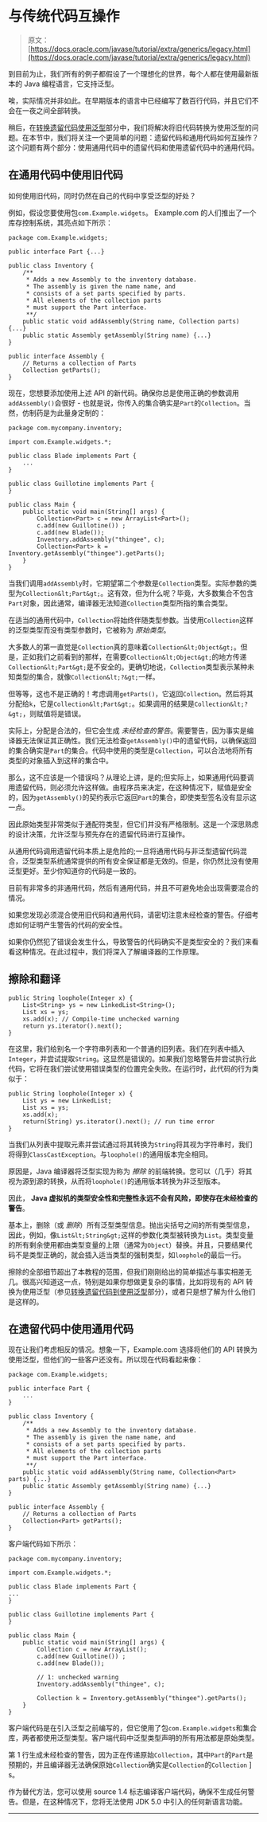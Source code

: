 # 与传统代码互操作

> 原文： [https://docs.oracle.com/javase/tutorial/extra/generics/legacy.html](https://docs.oracle.com/javase/tutorial/extra/generics/legacy.html)

到目前为止，我们所有的例子都假设了一个理想化的世界，每个人都在使用最新版本的 Java 编程语言，它支持泛型。

唉，实际情况并非如此。在早期版本的语言中已经编写了数百行代码，并且它们不会在一夜之间全部转换。

稍后，在[转换遗留代码使用泛型](convert.html)部分中，我们将解决将旧代码转换为使用泛型的问题。在本节中，我们将关注一个更简单的问题：遗留代码和通用代码如何互操作？这个问题有两个部分：使用通用代码中的遗留代码和使用遗留代码中的通用代码。

## 在通用代码中使用旧代码

如何使用旧代码，同时仍然在自己的代码中享受泛型的好处？

例如，假设您要使用包`com.Example.widgets`。 Example.com 的人们推出了一个库存控制系统，其亮点如下所示：

```
package com.Example.widgets;

public interface Part {...}

public class Inventory {
    /**
     * Adds a new Assembly to the inventory database.
     * The assembly is given the name name, and 
     * consists of a set parts specified by parts. 
     * All elements of the collection parts
     * must support the Part interface.
     **/ 
    public static void addAssembly(String name, Collection parts) {...}
    public static Assembly getAssembly(String name) {...}
}

public interface Assembly {
    // Returns a collection of Parts
    Collection getParts();
}

```

现在，您想要添加使用上述 API 的新代码。确保你总是使用正确的参数调用`addAssembly()`会很好 - 也就是说，你传入的集合确实是`Part`的`Collection`。当然，仿制药是为此量身定制的：

```
package com.mycompany.inventory;

import com.Example.widgets.*;

public class Blade implements Part {
    ...
}

public class Guillotine implements Part {
}

public class Main {
    public static void main(String[] args) {
        Collection<Part> c = new ArrayList<Part>();
        c.add(new Guillotine()) ;
        c.add(new Blade());
        Inventory.addAssembly("thingee", c);
        Collection<Part> k = Inventory.getAssembly("thingee").getParts();
    }
}

```

当我们调用`addAssembly`时，它期望第二个参数是`Collection`类型。实际参数的类型为`Collection&lt;Part&gt;`。这有效，但为什么呢？毕竟，大多数集合不包含`Part`对象，因此通常，编译器无法知道`Collection`类型所指的集合类型。

在适当的通用代码中，`Collection`将始终伴随类型参数。当使用`Collection`这样的泛型类型而没有类型参数时，它被称为 _原始类型_。

大多数人的第一直觉是`Collection`真的意味着`Collection&lt;Object&gt;`。但是，正如我们之前看到的那样，在需要`Collection&lt;Object&gt;`的地方传递`Collection&lt;Part&gt;`是不安全的。更确切地说，`Collection`类型表示某种未知类型的集合，就像`Collection&lt;?&gt;`一样。

但等等，这也不是正确的！考虑调用`getParts()`，它返回`Collection`。然后将其分配给`k`，它是`Collection&lt;Part&gt;`。如果调用的结果是`Collection&lt;?&gt;`，则赋值将是错误。

实际上，分配是合法的，但它会生成 _未经检查的警告_。需要警告，因为事实是编译器无法保证其正确性。我们无法检查`getAssembly()`中的遗留代码，以确保返回的集合确实是`Part`的集合。代码中使用的类型是`Collection`，可以合法地将所有类型的对象插入到这样的集合中。

那么，这不应该是一个错误吗？从理论上讲，是的;但实际上，如果通用代码要调用遗留代码，则必须允许这样做。由程序员来决定，在这种情况下，赋值是安全的，因为`getAssembly()`的契约表示它返回`Part`的集合，即使类型签名没有显示这一点。

因此原始类型非常类似于通配符类型，但它们并没有严格限制。这是一个深思熟虑的设计决策，允许泛型与预先存在的遗留代码进行互操作。

从通用代码调用遗留代码本质上是危险的;一旦将通用代码与非泛型遗留代码混合，泛型类型系统通常提供的所有安全保证都是无效的。但是，你仍然比没有使用泛型更好。至少你知道你的代码是一致的。

目前有非常多的非通用代码，然后有通用代码，并且不可避免地会出现需要混合的情况。

如果您发现必须混合使用旧代码和通用代码，请密切注意未经检查的警告。仔细考虑如何证明产生警告的代码的安全性。

如果你仍然犯了错误会发生什么，导致警告的代码确实不是类型安全的？我们来看看这种情况。在此过程中，我们将深入了解编译器的工作原理。

## 擦除和翻译

```
public String loophole(Integer x) {
    List<String> ys = new LinkedList<String>();
    List xs = ys;
    xs.add(x); // Compile-time unchecked warning
    return ys.iterator().next();
}

```

在这里，我们给别名一个字符串列表和一个普通的旧列表。我们在列表中插入`Integer`，并尝试提取`String`。这显然是错误的。如果我们忽略警告并尝试执行此代码，它将在我们尝试使用错误类型的位置完全失败。在运行时，此代码的行为类似于：

```
public String loophole(Integer x) {
    List ys = new LinkedList;
    List xs = ys;
    xs.add(x); 
    return(String) ys.iterator().next(); // run time error
}

```

当我们从列表中提取元素并尝试通过将其转换为`String`将其视为字符串时，我们将得到`ClassCastException`。与`loophole()`的通用版本完全相同。

原因是，Java 编译器将泛型实现为称为 _擦除_ 的前端转换。您可以（几乎）将其视为源到源的转换，从而将`loophole()`的通用版本转换为非泛型版本。

因此， **Java 虚拟机的类型安全性和完整性永远不会有风险，即使存在未经检查的警告**。

基本上，删除（或 _删除_）所有泛型类型信息。抛出尖括号之间的所有类型信息，因此，例如，像`List&lt;String&gt;`这样的参数化类型被转换为`List`。类型变量的所有剩余使用都由类型变量的上限（通常为`Object`）替换。并且，只要结果代码不是类型正确的，就会插入适当类型的强制类型，如`loophole`的最后一行。

擦除的全部细节超出了本教程的范围，但我们刚刚给出的简单描述与事实相差无几。很高兴知道这一点，特别是如果你想做更复杂的事情，比如将现有的 API 转换为使用泛型（参见[转换遗留代码到使用泛型](convert.html)部分），或者只是想了解为什么他们是这样的。

## 在遗留代码中使用通用代码

现在让我们考虑相反的情况。想象一下，Example.com 选择将他们的 API 转换为使用泛型，但他们的一些客户还没有。所以现在代码看起来像：

```
package com.Example.widgets;

public interface Part { 
    ...
}

public class Inventory {
    /**
     * Adds a new Assembly to the inventory database.
     * The assembly is given the name name, and 
     * consists of a set parts specified by parts. 
     * All elements of the collection parts
     * must support the Part interface.
     **/ 
    public static void addAssembly(String name, Collection<Part> parts) {...}
    public static Assembly getAssembly(String name) {...}
}

public interface Assembly {
    // Returns a collection of Parts
    Collection<Part> getParts();
}

```

客户端代码如下所示：

```
package com.mycompany.inventory;

import com.Example.widgets.*;

public class Blade implements Part {
...
}

public class Guillotine implements Part {
}

public class Main {
    public static void main(String[] args) {
        Collection c = new ArrayList();
        c.add(new Guillotine()) ;
        c.add(new Blade());

        // 1: unchecked warning
        Inventory.addAssembly("thingee", c);

        Collection k = Inventory.getAssembly("thingee").getParts();
    }
}

```

客户端代码是在引入泛型之前编写的，但它使用了包`com.Example.widgets`和集合库，两者都使用泛型类型。客户端代码中泛型类型声明的所有用法都是原始类型。

第 1 行生成未经检查的警告，因为正在传递原始`Collection`，其中`Part`的`Part`是预期的，并且编译器无法确保原始`Collection`确实是`Collection`的`Collection` ] s。

作为替代方法，您可以使用 source 1.4 标志编译客户端代码，确保不生成任何警告。但是，在这种情况下，您将无法使用 JDK 5.0 中引入的任何新语言功能。

* * *